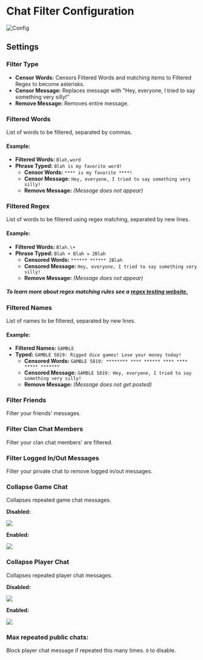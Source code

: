 # Chat Filter Configuration
![Config](https://raw.githubusercontent.com/runelite/wiki/master/img/Chat-Filter-config.png)

## Settings

### Filter Type
* **Censor Words:** Censors Filtered Words and matching items to Filtered Regex to become asterisks.
* **Censor Message:** Replaces message with "Hey, everyone, I tried to say something very silly!"
* **Remove Message:** Removes entire message.

### Filtered Words
List of words to be filtered, separated by commas. 

#### Example: 
* **Filtered Words:** `Blah,word`
* **Phrase Typed:** `Blah is my favorite word!`
  - **Censor Words:** `**** is my favorite ****!`
  - **Censor Message:** `Hey, everyone, I tried to say something very silly!`
  - **Remove Message:** _(Message does not appear)_

### Filtered Regex
List of words to be filtered using regex matching, separated by new lines.

#### Example: 
* **Filtered Words:** `Blah.\+`
* **Phrase Typed:** `Blah + Blah = 2Blah`
  - **Censored Words:** `****** ****** 2Blah`
  - **Censored Message:** `Hey, everyone, I tried to say something very silly!`
  - **Remove Message:** _(Message does not appear)_

##### To learn more about regex matching rules see a [regex testing website.](https://regexr.com/)

### Filtered Names
List of names to be filtered, separated by new lines.

#### Example:
* **Filtered Names:** `GAMBLE`
* **Typed:** `GAMBLE 5819: Rigged dice games! Lose your money today!`
  - **Censored Words:** `GAMBLE 5819: ******** **** ****** **** **** ***** *******`
  - **Censored Message:** `GAMBLE 5819: Hey, everyone, I tried to say something very silly!`
  - **Remove Message:** _(Message does not get posted)_

### Filter Friends
Filter your friends' messages.

### Filter Clan Chat Members
Filter your clan chat members' are filtered.

### Filter Logged In/Out Messages
Filter your private chat to remove logged in/out messages.

### Collapse Game Chat
Collapses repeated game chat messages.

**Disabled:**

![](https://raw.githubusercontent.com/runelite/wiki/master/img/Chat-Filter-disabled-collapse-game.png)

**Enabled:**

![](https://raw.githubusercontent.com/runelite/wiki/master/img/Chat-Filter-enabled-collapse-game.png)

### Collapse Player Chat
Collapses repeated player chat messages.

**Disabled:**

![](https://raw.githubusercontent.com/runelite/wiki/master/img/Chat-Filter-disabled-collapse-player.png)

**Enabled:**

![](https://raw.githubusercontent.com/runelite/wiki/master/img/Chat-Filter-enabled-collapse-player.png)

### Max repeated public chats:
Block player chat message if repeated this many times. `0` to disable.